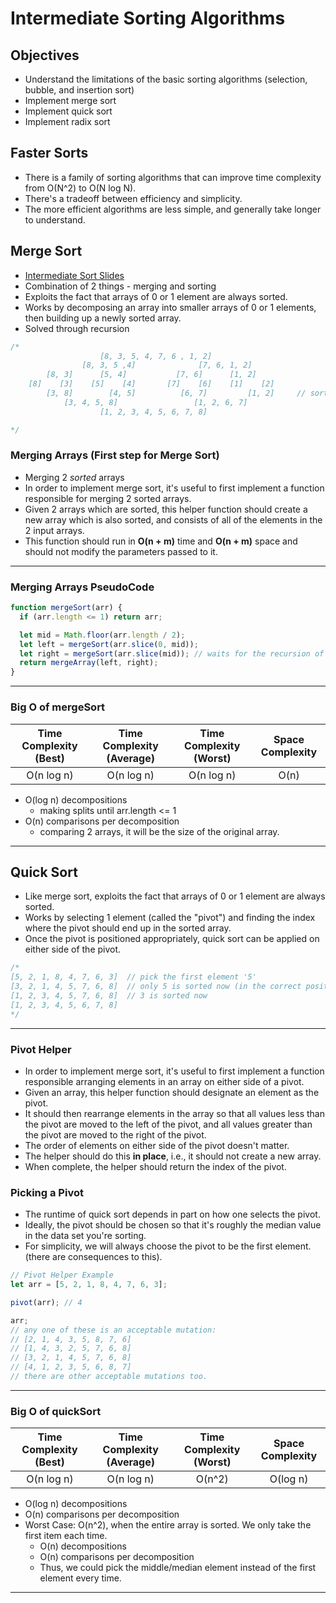 # Intermediate Sorting Algorithms

## Objectives

- Understand the limitations of the basic sorting algorithms (selection, bubble, and insertion sort)
- Implement merge sort
- Implement quick sort
- Implement radix sort

## Faster Sorts

- There is a family of sorting algorithms that can improve time complexity from O(N^2) to O(N log N).
- There's a tradeoff between efficiency and simplicity.
- The more efficient algorithms are less simple, and generally take longer to understand.

## Merge Sort

- [Intermediate Sort Slides](https://cs.slides.com/colt_steele/intermediate-sorting-algorithms)
- Combination of 2 things - merging and sorting
- Exploits the fact that arrays of 0 or 1 element are always sorted.
- Works by decomposing an array into smaller arrays of 0 or 1 elements, then building up a newly sorted array.
- Solved through recursion

```js
/*
                    [8, 3, 5, 4, 7, 6 , 1, 2]
                [8, 3, 5 ,4]              [7, 6, 1, 2]    
        [8, 3]      [5, 4]           [7, 6]      [1, 2]
    [8]    [3]    [5]    [4]       [7]    [6]    [1]    [2] 
        [3, 8]        [4, 5]          [6, 7]         [1, 2]     // sorting starts here (starts with smaller size arrays)
            [3, 4, 5, 8]                 [1, 2, 6, 7]
                    [1, 2, 3, 4, 5, 6, 7, 8]

*/
```

### Merging Arrays (First step for Merge Sort)

- Merging 2 _sorted_ arrays
- In order to implement merge sort, it's useful to first implement a function responsible for merging 2 sorted arrays.
- Given 2 arrays which are sorted, this helper function should create a new array which is also sorted, and consists of all of the elements in the 2 input arrays.
- This function should run in **O(n + m)** time and **O(n + m)** space and should not modify the parameters passed to it.

---

### Merging Arrays PseudoCode

```js
function mergeSort(arr) {
  if (arr.length <= 1) return arr;

  let mid = Math.floor(arr.length / 2);
  let left = mergeSort(arr.slice(0, mid));
  let right = mergeSort(arr.slice(mid)); // waits for the recursion of 'left' above until it returns something.
  return mergeArray(left, right);
}
```

---

### Big O of mergeSort

| Time Complexity (Best) | Time Complexity (Average) | Time Complexity (Worst) | Space Complexity |
| :--------------------: | :-----------------------: | :---------------------: | :--------------: |
|       O(n log n)       |        O(n log n)         |       O(n log n)        |       O(n)       |

- O(log n) decompositions
  - making splits until arr.length <= 1
- O(n) comparisons per decomposition
  - comparing 2 arrays, it will be the size of the original array.

---

## Quick Sort

- Like merge sort, exploits the fact that arrays of 0 or 1 element are always sorted.
- Works by selecting 1 element (called the "pivot") and finding the index where the pivot should end up in the sorted array.
- Once the pivot is positioned appropriately, quick sort can be applied on either side of the pivot.

```js
/*
[5, 2, 1, 8, 4, 7, 6, 3]  // pick the first element '5'
[3, 2, 1, 4, 5, 7, 6, 8]  // only 5 is sorted now (in the correct position)
[1, 2, 3, 4, 5, 7, 6, 8]  // 3 is sorted now
[1, 2, 3, 4, 5, 6, 7, 8]
*/
```

---

### Pivot Helper

- In order to implement merge sort, it's useful to first implement a function responsible arranging elements in an array on either side of a pivot.
- Given an array, this helper function should designate an element as the pivot.
- It should then rearrange elements in the array so that all values less than the pivot are moved to the left of the pivot, and all values greater than the pivot are moved to the right of the pivot.
- The order of elements on either side of the pivot doesn't matter.
- The helper should do this **in place**, i.e., it should not create a new array.
- When complete, the helper should return the index of the pivot.

### Picking a Pivot

- The runtime of quick sort depends in part on how one selects the pivot.
- Ideally, the pivot should be chosen so that it's roughly the median value in the data set you're sorting.
- For simplicity, we will always choose the pivot to be the first element. (there are consequences to this).

```js
// Pivot Helper Example
let arr = [5, 2, 1, 8, 4, 7, 6, 3];

pivot(arr); // 4

arr;
// any one of these is an acceptable mutation:
// [2, 1, 4, 3, 5, 8, 7, 6]
// [1, 4, 3, 2, 5, 7, 6, 8]
// [3, 2, 1, 4, 5, 7, 6, 8]
// [4, 1, 2, 3, 5, 6, 8, 7]
// there are other acceptable mutations too.
```

---

### Big O of quickSort

| Time Complexity (Best) | Time Complexity (Average) | Time Complexity (Worst) | Space Complexity |
| :--------------------: | :-----------------------: | :---------------------: | :--------------: |
|       O(n log n)       |        O(n log n)         |         O(n^2)          |     O(log n)     |

- O(log n) decompositions
- O(n) comparisons per decomposition
- Worst Case: O(n^2), when the entire array is sorted. We only take the first item each time.
    - O(n) decompositions
    - O(n) comparisons per decomposition
    - Thus, we could pick the middle/median element instead of the first element every time.

---
